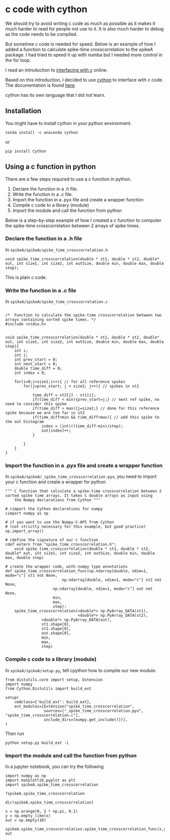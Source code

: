 # c code with cython

We should try to avoid writing c code as much as possible as it makes it much harder to read for people not use to it. 
It is also much harder to debug as the code needs to be compiled.

But sometime c code is needed for speed. Below is an example of how I added a function to calculate spike-time crosscorrelation to the spikeA package. 
I had tried to speed it up with numba but I needed more control in the for loop.

I read an introduction to [interfacing with c](https://scipy-lectures.org/advanced/interfacing_with_c/interfacing_with_c.html) online.

Based on this introduction, I decided to use [cython](https://cython.org/) to interface with c code. The documentation is found [here](https://cython.readthedocs.io/en/latest/).

cython has its own language that I did not learn. 


## Installation

You might have to install cython in your python environment.

```
conda install -c anaconda cython
```
or
```
pip install Cython
```

## Using a c function in python

There are a few steps required to use a c function in python.

1. Declare the function in a .h file.
2. Write the function in a .c file.
3. Import the function in a .pyx file and create a wrapper function
4. Compile c code to a library (module)
5. Import the module and call the function from python

Below is a step-by-step example of how I created a c function to computer the spike-time crosscorrelation between 2 arrays of spike times.


### Declare the function in a .h file

In `spikeA/spikeA/spike_time_crosscorrelation.h`
```
void spike_time_crosscorrelation(double * st1, double * st2, double* out, int size1, int size2, int outSize, double min, double max, double step);
```
This is plain c code.

### Write the function in a .c file

In `spikeA/spikeA/spike_time_crosscorrelation.c`
```

/*  Function to calculate the spike-time crosscorrelation between two arrays containing sorted spike times. */
#include <stdio.h>


void spike_time_crosscorrelation(double * st1, double * st2, double* out, int size1, int size2, int outSize, double min, double max, double step){
    int i;
    int j;
    int prev_start = 0;
    int next_start = 0;
    double time_diff = 0;
    int index = 0;
    
    for(i=0;i<size1;i++){ // for all reference spikes
        for(j=prev_start; j < size2; j++){ // spikes in st2
            
            time_diff = st2[j] - st1[i];
            if(time_diff < min){prev_start=j;} // next ref spike, no need to consider this spike
            if(time_diff > max){j=size2;} // done for this reference spike because we are too far in st2
            if(time_diff>min && time_diff<max){ // add this spike to the out histogram
                index = (int)((time_diff-min)/step); 
                out[index]++;
            }
        
        }
    }
}
```

### Import the function in a .pyx file and create a wrapper function

In `spikeA/spikeA/_spike_time_crosscorrelation.pyx`, you need to import your c function and create a wrapper for python

```
""" C function that calculate a spike-time crosscorrelation between 2 sorted spike time arrays. It takes C double arrays as input using
    the Numpy declarations from Cython """

# cimport the Cython declarations for numpy
cimport numpy as np

# if you want to use the Numpy-C-API from Cython
# (not strictly necessary for this example, but good practice)
np.import_array()

# cdefine the signature of our c function
cdef extern from "spike_time_crosscorrelation.h":
    void spike_time_crosscorrelation(double * st1, double * st2, double* out, int size1, int size2, int outSize, double min, double max, double step)

# create the wrapper code, with numpy type annotations
def spike_time_crosscorrelation_func(np.ndarray[double, ndim=1, mode="c"] st1 not None,
    				     np.ndarray[double, ndim=1, mode="c"] st2 not None,
				     np.ndarray[double, ndim=1, mode="c"] out not None,
				     min,
				     max,
				     step):
    spike_time_crosscorrelation(<double*> np.PyArray_DATA(st1),
                                <double*> np.PyArray_DATA(st2),
				<double*> np.PyArray_DATA(out),
				st1.shape[0],
				st2.shape[0],
				out.shape[0],
				min,
				max,
				step)
```

### Compile c code to a library (module)

In `spikeA/spikeA/setup.py`, tell cpython how to compile our new module.

```
from distutils.core import setup, Extension
import numpy
from Cython.Distutils import build_ext

setup(
    cmdclass={'build_ext': build_ext},
    ext_modules=[Extension("spike_time_crosscorrelation",
                 sources=["_spike_time_crosscorrelation.pyx", "spike_time_crosscorrelation.c"],
                 include_dirs=[numpy.get_include()])],
)
```

Then run 

```
python setup.py build_ext -i
```

### Import the module and call the function from python

In a jupyter notebook, you can try the following

```
import numpy as np
import matplotlib.pyplot as plt
import spikeA.spike_time_crosscorrelation

?spikeA.spike_time_crosscorrelation
```

```
dir(spikeA.spike_time_crosscorrelation)
```

```
x = np.arange(0, 2 * np.pi, 0.1)
y = np.empty_like(x)
out = np.empty(10)

spikeA.spike_time_crosscorrelation.spike_time_crosscorrelation_func(x,y,out,-0.1,0.1,0.0005)
out
```
